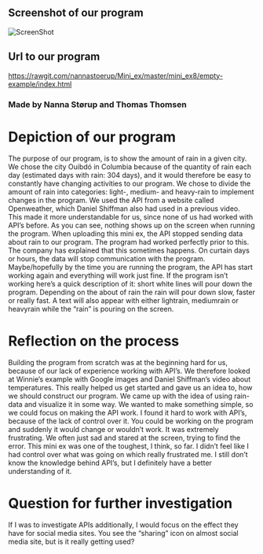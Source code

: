 ## Screenshot of our program
![ScreenShot](https://github.com/nannastoerup/Mini_ex/blob/master/mini_ex8/Screenshot%20mini_ex8.png) 

## Url to our program 
https://rawgit.com/nannastoerup/Mini_ex/master/mini_ex8/empty-example/index.html

### Made by Nanna Størup and Thomas Thomsen 

# Depiction of our program 

The purpose of our program, is to show the amount of rain in a given city. We chose the city Ouibdó in Columbia because of the quantity of rain each day (estimated days with rain: 304 days), and it would therefore be easy to constantly have changing activities to our program. We chose to divide the amount of rain into categories: light-, medium- and heavy-rain to implement changes in the program. We used the API from a website called Openweather, which Daniel Shiffman also had used in a previous video. This made it more understandable for us, since none of us had worked with API’s before.
As you can see, nothing shows up on the screen when running the program. When uploading this mini ex, the API stopped sending data about rain to our program. The program had worked perfectly prior to this. The company has explained that this sometimes happens. On curtain days or hours, the data will stop communication with the program. Maybe/hopefully by the time you are running the program, the API has start working again and everything will work just fine.
If the program isn’t working here’s a quick description of it: short white lines will pour down the program. Depending on the about of rain the rain will pour down slow, faster or really fast. A text will also appear with either lightrain, mediumrain or heavyrain while the “rain” is pouring on the screen.  

# Reflection on the process 

Building the program from scratch was at the beginning hard for us, because of our lack of experience working with API’s. We therefore looked at Winnie’s example with Google images and Daniel Shiffman’s video about temperatures. This really helped us get started and gave us an idea to, how we should construct our program. We came up with the idea of using rain-data and visualize it in some way. We wanted to make something simple, so we could focus on making the API work. I found it hard to work with API’s, because of the lack of control over it. You could be working on the program and suddenly it would change or wouldn’t work. It was extremely frustrating. We often just sad and stared at the screen, trying to find the error. This mini ex was one of the toughest, I think, so far. I didn’t feel like I had control over what was going on which really frustrated me. I still don’t know the knowledge behind API’s, but I definitely have a better understanding of it. 

# Question for further investigation

If I was to investigate APIs additionally, I would focus on the effect they have for social media sites. You see the “sharing” icon on almost social media site, but is it really getting used? 
